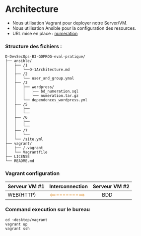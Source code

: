 # Architecture

- Nous utilisation Vagrant pour deployer notre Server/VM.
- Nous utilisation Ansible pour la configuration des resources.
- URL mise en place : [numeration](http://wwww.numeration.com)

### Structure des fichiers :
```schell
D-DevSecOps-B3-GDPROG-eval-pratique/
├── ansible/
│   ├── /1
│   │   └──D-1Architecture.md
│   ├── /2
│   │   └── user_and_group.ymal
│   ├── /3
│   │   ├── wordpress/
│   │   │   ├── bd_numeration.sql
│   │   │   └── numeration.tar.gz
│   │   └── dependences_wordpress.yml
│   ├── /5
│   │   ├── 
│   │   └──
│   ├── /6
│   │   ├── 
│   │   └──
│   ├── /7
│   │   └──
│   └── /site.yml
├── vagrant/
│   ├── /.vagrant
│   └── Vagrantfile
├── LICENSE
└── README.md
```

### Vagrant configuration

| Serveur VM #1                              | Interconnection                                   | Serveur VM #2                                    |
|--------------------------------------------|---------------------------------------------------|--------------------------------------------------|
| <div style="margin: auto;">WEB(HTTP)</div> | <span style="color:#eab676" ><===========></span> | <div style="width: 50%; margin: auto;">BDD</div> |

### Command execution sur le bureau
```Shell
cd ~desktop/vagrant
vagrant up
vagrant ssh
```
